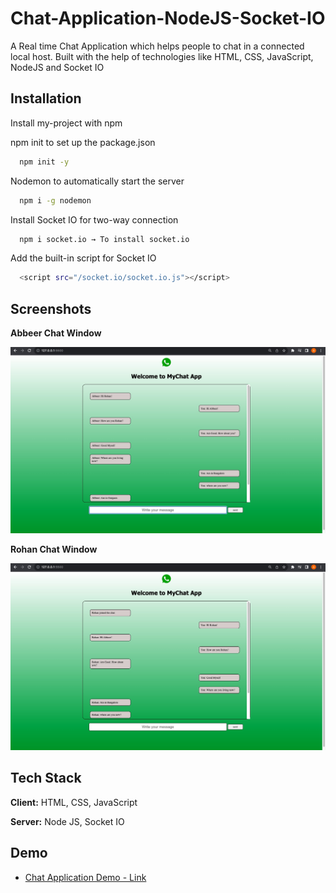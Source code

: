 
# Chat-Application-NodeJS-Socket-IO

A Real time Chat Application which helps people to chat in a connected local host. Built with the help of technologies like HTML, CSS, JavaScript, NodeJS and Socket IO

## Installation

Install my-project with npm

npm init to set up the package.json

```bash
  npm init -y
```

Nodemon to automatically start the server

```bash
  npm i -g nodemon 
```

Install Socket IO for two-way connection

```bash
  npm i socket.io → To install socket.io
```

Add the built-in script for Socket IO

```bash
  <script src="/socket.io/socket.io.js"></script>
```


## Screenshots

**Abbeer Chat Window**

![App Screenshot](https://github.com/Abbeer-Lal-Debb/Chat-Application-NodeJS-Socket-IO/blob/main/Chat%20App%20-%20images/Abbeer%20Chat%20Window.jpg)

**Rohan Chat Window**

![App Screenshot](https://github.com/Abbeer-Lal-Debb/Chat-Application-NodeJS-Socket-IO/blob/main/Chat%20App%20-%20images/Rohan%20Chat%20Window.jpg)



## Tech Stack

**Client:**  HTML, CSS, JavaScript

**Server:** Node JS, Socket IO


## Demo

- [Chat Application Demo - Link](https://vimeo.com/882154756?share=copy)
